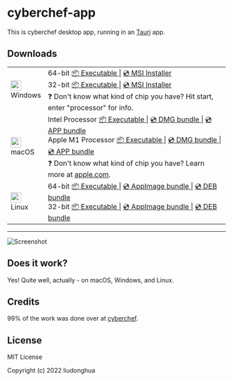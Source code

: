 # cyberchef-app

This is cyberchef desktop app, running in an [Tauri](https://tauri.studio/) app.

## Downloads

<table class="is-fullwidth">
</thead>
<tbody>
</tbody>
  <tr>
    <td>
      <img src="./.github/images/windows.png" width="24"><br />
      Windows
    </td>
    <td>
      <span>64-bit</span>
      <a href="https://github.com/hcqenjoy/cyberchef-app/releases/latest/download/cyberchef-app-windows-10.17.0_x64.exe">
        📦 Executable
      </a> |
      <a href="https://github.com/hcqenjoy/cyberchef-app/releases/latest/download/cyberchef-app-windows-10.17.0_x64.msi">
        💿 MSI Installer
      </a><br />
      <span>32-bit</span>
      <a href="https://github.com/hcqenjoy/cyberchef-app/releases/latest/download/cyberchef-app-windows-10.17.0_x86.exe">
        📦 Executable
      </a> |
      <a href="https://github.com/hcqenjoy/cyberchef-app/releases/latest/download/cyberchef-app-windows-10.17.0_x86.msi">
        💿 MSI Installer
      </a><br />
      <span>
        ❓ Don't know what kind of chip you have? Hit start, enter "processor" for info.
      </span>
    </td>
  </tr>
  <tr>
    <td>
      <img src="./.github/images/macos.png" width="24"><br />
      macOS
    </td>
    <td>
      <span>Intel Processor</span>
      <a href="https://github.com/hcqenjoy/cyberchef-app/releases/latest/download/cyberchef-app-macos-10.17.0_x64">
        📦 Executable
      </a> |
      <a href="https://github.com/hcqenjoy/cyberchef-app/releases/latest/download/cyberchef-app-macos-10.17.0_x64.dmg">
        💿 DMG bundle
      </a> |
      <a href="https://github.com/hcqenjoy/cyberchef-app/releases/latest/download/cyberchef-app-macos-10.17.0_x64.app.zip">
        💿 APP bundle
      </a><br />
      <span>Apple M1 Processor</span>
      <a href="https://github.com/hcqenjoy/cyberchef-app/releases/latest/download/cyberchef-app-macos-10.17.0_aarch64">
        📦 Executable
      </a> |
      <a href="https://github.com/hcqenjoy/cyberchef-app/releases/latest/download/cyberchef-app-macos-10.17.0_aarch64.dmg">
        💿 DMG bundle
      </a> |
      <a href="https://github.com/hcqenjoy/cyberchef-app/releases/latest/download/cyberchef-app-macos-10.17.0_aarch64.app.zip">
        💿 APP bundle
      </a><br />
      <span>
        ❓ Don't know what kind of chip you have? Learn more at <a href="https://support.apple.com/en-us/HT211814">apple.com</a>.
      </span>
    </td>
  </tr>
  <tr>
    <td>
      <img src="./.github/images/linux.png" width="24"><br />
      Linux
    </td>
    <td>
      <span>64-bit</span>
      <a href="https://github.com/hcqenjoy/cyberchef-app/releases/latest/download/cyberchef-app-linux-10.17.0_amd64">
        📦 Executable
      </a> |
      <a href="https://github.com/hcqenjoy/cyberchef-app/releases/latest/download/cyberchef-app-linux-10.17.0_amd64.AppImage">
        💿 AppImage bundle
      </a> |
      <a href="https://github.com/hcqenjoy/cyberchef-app/releases/latest/download/cyberchef-app-linux-10.17.0_amd64.deb">
        💿 DEB bundle
      </a><br />
      <span>32-bit</span>
      <a href="https://github.com/hcqenjoy/cyberchef-app/releases/latest/download/cyberchef-app-linux-10.17.0_i386">
        📦 Executable
      </a> |
      <a href="https://github.com/hcqenjoy/cyberchef-app/releases/latest/download/cyberchef-app-linux-10.17.0_i386.AppImage">
        💿 AppImage bundle
      </a> |
      <a href="https://github.com/hcqenjoy/cyberchef-app/releases/latest/download/cyberchef-app-linux-10.17.0_i386.deb">
        💿 DEB bundle
      </a>
    </td>
  </tr>
</table>

<hr />

![Screenshot](./.github/images/preview.png)

## Does it work?

Yes! Quite well, actually - on macOS, Windows, and Linux.

## Credits

99% of the work was done over at [cyberchef](https://github.com/gchq/CyberChef).

## License

MIT License

Copyright (c) 2022 liudonghua
